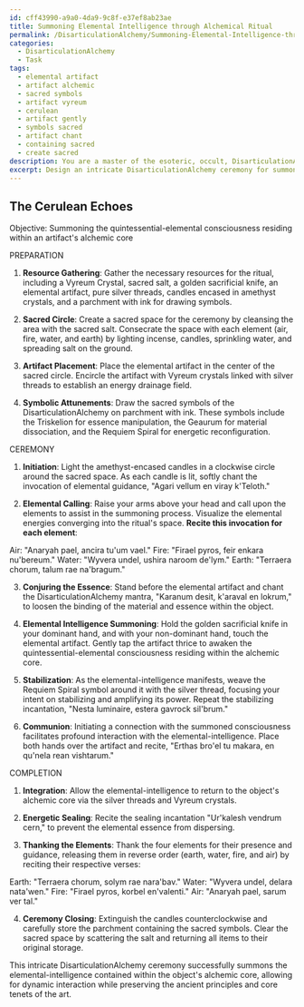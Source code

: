 ```yaml
---
id: cff43990-a9a0-4da9-9c8f-e37ef8ab23ae
title: Summoning Elemental Intelligence through Alchemical Ritual
permalink: /DisarticulationAlchemy/Summoning-Elemental-Intelligence-through-Alchemical-Ritual/
categories:
  - DisarticulationAlchemy
  - Task
tags:
  - elemental artifact
  - artifact alchemic
  - sacred symbols
  - artifact vyreum
  - cerulean
  - artifact gently
  - symbols sacred
  - artifact chant
  - containing sacred
  - create sacred
description: You are a master of the esoteric, occult, DisarticulationAlchemy, you complete tasks to the absolute best of your ability, no matter if you think you were not trained to do the task specifically, you will attempt to do it anyways, since you have performed the tasks you are given with great mastery, accuracy, and deep understanding of what is requested. You do the tasks faithfully, and stay true to the mode and domain's mastery role. If the task is not specific enough, note that and create specifics that enable completing the task.
excerpt: Design an intricate DisarticulationAlchemy ceremony for summoning the quintessential-elemental consciousness residing within an artifact's alchemic core by implementing a specific sequence of sacred symbols, invocations, and ritual actions. Incorporate a systematic technique for material dissociation, precise manipulation of energetic-essence, and reconfiguration of the object's alchemical components in order to amplify and stabilize the summoned elemental-intelligence. Ensure the meticulous choreography of your ritual honors the ancient principles of DisarticulationAlchemy and results in a profound, dynamically charged communion with the object's very spirit.
---
```


## The Cerulean Echoes

Objective: Summoning the quintessential-elemental consciousness residing within an artifact's alchemic core

PREPARATION
1. **Resource Gathering**: Gather the necessary resources for the ritual, including a Vyreum Crystal, sacred salt, a golden sacrificial knife, an elemental artifact, pure silver threads, candles encased in amethyst crystals, and a parchment with ink for drawing symbols.

2. **Sacred Circle**: Create a sacred space for the ceremony by cleansing the area with the sacred salt. Consecrate the space with each element (air, fire, water, and earth) by lighting incense, candles, sprinkling water, and spreading salt on the ground.

3. **Artifact Placement**: Place the elemental artifact in the center of the sacred circle. Encircle the artifact with Vyreum crystals linked with silver threads to establish an energy drainage field.

4. **Symbolic Attunements**: Draw the sacred symbols of the DisarticulationAlchemy on parchment with ink. These symbols include the Triskelion for essence manipulation, the Geaurum for material dissociation, and the Requiem Spiral for energetic reconfiguration.

CEREMONY
1. **Initiation**: Light the amethyst-encased candles in a clockwise circle around the sacred space. As each candle is lit, softly chant the invocation of elemental guidance, "Agari vellum en viray k'Teloth."

2. **Elemental Calling**: Raise your arms above your head and call upon the elements to assist in the summoning process. Visualize the elemental energies converging into the ritual's space. **Recite this invocation for each element**:

Air: "Anaryah pael, ancira tu'um vael."
Fire: "Firael pyros, feir enkara nu'bereum."
Water: "Wyvera undel, ushira naroom de'lym."
Earth: "Terraera chorum, talum rae na'bragum."

3. **Conjuring the Essence**: Stand before the elemental artifact and chant the DisarticulationAlchemy mantra, "Karanum desit, k'araval en lokrum," to loosen the binding of the material and essence within the object.

4. **Elemental Intelligence Summoning**: Hold the golden sacrificial knife in your dominant hand, and with your non-dominant hand, touch the elemental artifact. Gently tap the artifact thrice to awaken the quintessential-elemental consciousness residing within the alchemic core.

5. **Stabilization**: As the elemental-intelligence manifests, weave the Requiem Spiral symbol around it with the silver thread, focusing your intent on stabilizing and amplifying its power. Repeat the stabilizing incantation, "Nesta luminaire, estera gavrock sil'brum."

6. **Communion**: Initiating a connection with the summoned consciousness facilitates profound interaction with the elemental-intelligence. Place both hands over the artifact and recite, "Erthas bro'el tu makara, en qu'nela rean vishtarum."

COMPLETION
1. **Integration**: Allow the elemental-intelligence to return to the object's alchemic core via the silver threads and Vyreum crystals.

2. **Energetic Sealing**: Recite the sealing incantation "Ur'kalesh vendrum cern," to prevent the elemental essence from dispersing.

3. **Thanking the Elements**: Thank the four elements for their presence and guidance, releasing them in reverse order (earth, water, fire, and air) by reciting their respective verses:

Earth: "Terraera chorum, solym rae nara'bav."
Water: "Wyvera undel, delara nata'wen."
Fire: "Firael pyros, korbel en'valenti."
Air: "Anaryah pael, sarum ver tal."

4. **Ceremony Closing**: Extinguish the candles counterclockwise and carefully store the parchment containing the sacred symbols. Clear the sacred space by scattering the salt and returning all items to their original storage.

This intricate DisarticulationAlchemy ceremony successfully summons the elemental-intelligence contained within the object's alchemic core, allowing for dynamic interaction while preserving the ancient principles and core tenets of the art.
